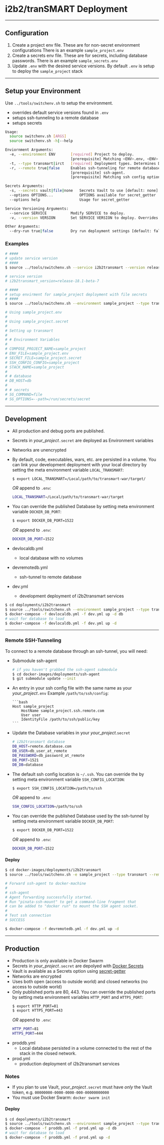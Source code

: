 # i2b2/tranSMART Deployment

* * *

## Configuration

1.  Create a project env file. These are for non-secret environment configurations There is an example `sample_project.env`
2.  Create a secrets env file.  These are for secrets, including database passwords. There is an example `sample_secrets.env`
3.  Update `.env` with the desired service versions. By default `.env` is setup to deploy the `sample_project` stack

* * *

## Setup your Environment

Use `../tools/switchenv.sh` to setup the environment.

-   overrides default service versions found in `.env`
-   setups ssh-tunneling to a remote database
-   setups secrets

```bash
Usage:
  source switchenv.sh [ARGS]
  source switchenv.sh -h|--help

Enviornment Arguments:
  -e, --environment ENV       [required] Project to deploy.
                              [prerequisite] Matching <ENV>.env, <ENV>.secret files in current directory.
  -t, --type transmart|irct   [required] Deployment types. Determines Database type.
  -r, --remote true|false     Enables ssh-tunneling for remote database use [default: false].
                              [prerequisite] ssh-agent.
                              [prerequisite] Matching ssh config option <ENV> in /.ssh/config.

Secrets Arguments:
  -s, --secrets vault|file|none   Secrets Vault to use [default: none]
  --options OPTIONS...            OPTIONS available for secret_getter
  --options help                  Usage for secret_getter

Service Versioning Arguments:
  --service SERVICE           Modify SERVICE to deploy.
  -v, --version VERSION       Set SERVICE VERSION to deploy. Overrides default VERSION in .env

Other Arguments:
  --dry-run true|false        Dry run deployment settings [default: false].
```

### Examples

```bash
# ####
# update service version
# ####
$ source ../tools/switchenv.sh --service i2b2transmart --version release-18.1-beta-7

# service version
# i2b2transmart_version=release-18.1-beta-7

# ####
# setup envirment for sample_project deployment with file secrets
# ####
$ source ../tools/switchenv.sh --environment sample_project --type transmart --secrets file --options "--path=/run/secrets/secret"

# Using sample_project.env
#
# Using sample_project.secret
#
# Setting up transmart
#
# # Environment Variables
#
# COMPOSE_PROJECT_NAME=sample_project
# ENV_FILE=sample_project.env
# SECRET_FILE=sample_project.secret
# SSH_CONFIG_CONFIG=sample_project
# STACK_NAME=sample_project
#
# # database
# DB_HOST=db
#
# # secrets
# SG_COMMAND=file
# SG_OPTIONS=--path=/run/secrets/secret
```

* * *

## Development

-   All production and debug ports are published.
-   Secrets in _your_project_`.secret` are deployed as Environment variables
-   Networks are unencrypted
-   By default, code, executables, wars, etc. are persisted in a volume. You can link your development deployment with your local directory by setting the meta environment variable `LOCAL_TRANSMART`:

    ```bash
    $ export LOCAL_TRANSMART=/Local/path/to/transmart-war/target/
    ```

    _OR_ append to `.env`:

    ```bash
    LOCAL_TRANSMART=/Local/path/to/transmart-war/target
    ```

-   You can override the published Database by setting meta environment variable `DOCKER_DB_PORT`:
    ```bash
    $ export DOCKER_DB_PORT=1522
    ```
    _OR_ append to `.env`:
    ```bash
    DOCKER_DB_PORT=1522
    ```
-   devlocaldb.yml
    -   local database with no volumes
-   devremotedb.yml
    -   ssh-tunnel to remote database
-   dev.yml
    -   development deployment of i2b2transmart services

```bash
$ cd deployments/i2b2transmart
$ source ../tools/switchenv.sh --environment sample_project --type transmart
$ docker-compose -f devlocaldb.yml -f dev.yml up -d db
# wait for database to load
$ docker-compose -f devlocaldb.yml -f dev.yml up -d
```

* * *

### Remote SSH-Tunneling

To connect to a remote database through an ssh-tunnel, you will need:

-   Submodule ssh-agent
    ```bash
    # if you haven't grabbed the ssh-agent submodule
    $ cd docker-images/deployments/ssh-agent
    $ git submodule update --init
    ```
-   An entry in your ssh config file with the same name as your _your_project_`.env`
    Example `/path/to/ssh/config`:

        ```bash
        Host sample_project
            HostName sample_project.ssh.remote.com
            User user
            IdentityFile /path/to/ssh/public/key
        ```

-   Update the Database variables in your _your_project_.`secret`
    ```bash
    # i2b2transmart database
    DB_HOST=remote.database.com
    DB_USER=db_user_at_remote
    DB_PASSWORD=db_password_at_remote
    DB_PORT=1521
    DB_DB=database
    ```
-   The default ssh config location is `~/.ssh`. You can override the by setting meta environment variable `SSH_CONFIG_LOCATION`:
    ```bash
    $ export SSH_CONFIG_LOCATION=/path/to/ssh
    ```
      _OR_ append to `.env`:
    ```bash
    SSH_CONFIG_LOCATION=/path/to/ssh
    ```
-   You can override the published Database used by the ssh-tunnel by setting meta environment variable `DOCKER_DB_PORT`:
    ```bash
    $ export DOCKER_DB_PORT=1522
    ```
     _OR_ append to `.env`:
    ```bash
    DOCKER_DB_PORT=1522
    ```

#### Deploy

```bash
$ cd docker-images/deployments/i2b2transmart
$ source ../tools/switchenv.sh -e sample_project --type transmart --remote true

# Forward ssh-agent to docker-machine
#
# ssh-agent
# Agent forwarding successfully started.
# Run "pinata-ssh-mount" to get a command-line fragment that
# can be added to "docker run" to mount the SSH agent socket.
#
# Test ssh connection
# SUCCESS

$ docker-compose -f devremotedb.yml -f dev.yml up -d
```

* * *

## Production

-   Production is only available in Docker Swarm
-   Secrets in _your_project_`.secret` are depolyed with [Docker Secrets](https://docs.docker.com/engine/swarm/secrets/)
-   Vault is available as a Secrets option using [secret-getter](https://github.com/hms-dbmi/secret-getter)
-   Networks are encrypted
-   Uses both open (access to outside world) and closed networks (no access to outside world)
-   Only published ports are 80, 443. You can override the published ports by setting meta environment variables `HTTP_PORT` and `HTTPS_PORT`:
    ```bash
    $ export HTTP_PORT=81
    $ export HTTPS_PORT=443
    ```
      _OR_ append to `.env`:
    ```bash
    HTTP_PORT=81
    HTTPS_PORT=444
    ```
-   proddb.yml
    -   Local database persisted in a volume connected to the rest of the stack in the closed network.
-   prod.yml
    -   production deployment of i2b2transmart services

### Notes

-   If you plan to use Vault, _your_project_`.secret` must have _only_ the Vault token, e.g. `00000000-0000-0000-000-00000000000`
-   You must use Docker Swarm: `docker swarm init`

#### Deploy

```bash
$ cd depolyments/i2b2transmart
$ source ../tools/switchenv.sh --environment sample_project --type transmart --secrets vault --options "--addr=https://your.vault.addr.com --token=/run/secrets/secret --path=/path/to/vault/secrets/"
$ docker-compose -f proddb.yml -f prod.yml up -d db
# wait for database to load
$ docker-compose -f proddb.yml -f prod.yml up -d
```
